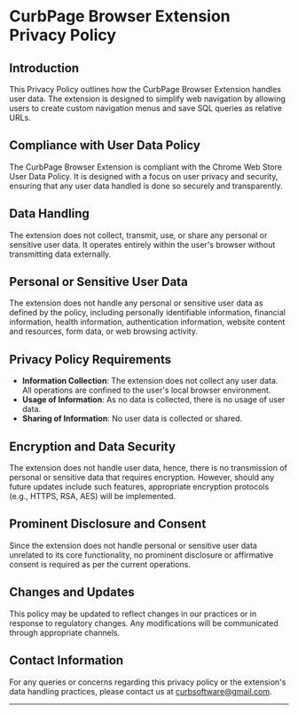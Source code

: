 # CurbPage Browser Extension Privacy Policy

## Introduction
This Privacy Policy outlines how the CurbPage Browser Extension handles user data. The extension is designed to simplify web navigation by allowing users to create custom navigation menus and save SQL queries as relative URLs.

## Compliance with User Data Policy
The CurbPage Browser Extension is compliant with the Chrome Web Store User Data Policy. It is designed with a focus on user privacy and security, ensuring that any user data handled is done so securely and transparently.

## Data Handling
The extension does not collect, transmit, use, or share any personal or sensitive user data. It operates entirely within the user's browser without transmitting data externally.

## Personal or Sensitive User Data
The extension does not handle any personal or sensitive user data as defined by the policy, including personally identifiable information, financial information, health information, authentication information, website content and resources, form data, or web browsing activity.

## Privacy Policy Requirements
- **Information Collection**: The extension does not collect any user data. All operations are confined to the user's local browser environment.
- **Usage of Information**: As no data is collected, there is no usage of user data.
- **Sharing of Information**: No user data is collected or shared.

## Encryption and Data Security
The extension does not handle user data, hence, there is no transmission of personal or sensitive data that requires encryption. However, should any future updates include such features, appropriate encryption protocols (e.g., HTTPS, RSA, AES) will be implemented.

## Prominent Disclosure and Consent
Since the extension does not handle personal or sensitive user data unrelated to its core functionality, no prominent disclosure or affirmative consent is required as per the current operations.

## Changes and Updates
This policy may be updated to reflect changes in our practices or in response to regulatory changes. Any modifications will be communicated through appropriate channels.

## Contact Information
For any queries or concerns regarding this privacy policy or the extension's data handling practices, please contact us at curbsoftware@gmail.com.

---
